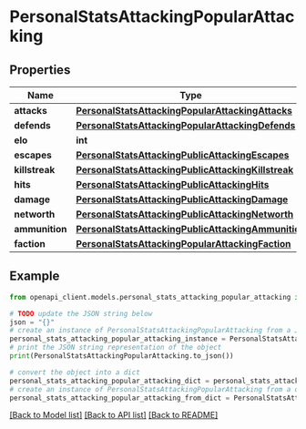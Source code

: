# PersonalStatsAttackingPopularAttacking


## Properties

Name | Type | Description | Notes
------------ | ------------- | ------------- | -------------
**attacks** | [**PersonalStatsAttackingPopularAttackingAttacks**](PersonalStatsAttackingPopularAttackingAttacks.md) |  | 
**defends** | [**PersonalStatsAttackingPopularAttackingDefends**](PersonalStatsAttackingPopularAttackingDefends.md) |  | 
**elo** | **int** |  | 
**escapes** | [**PersonalStatsAttackingPublicAttackingEscapes**](PersonalStatsAttackingPublicAttackingEscapes.md) |  | 
**killstreak** | [**PersonalStatsAttackingPublicAttackingKillstreak**](PersonalStatsAttackingPublicAttackingKillstreak.md) |  | 
**hits** | [**PersonalStatsAttackingPublicAttackingHits**](PersonalStatsAttackingPublicAttackingHits.md) |  | 
**damage** | [**PersonalStatsAttackingPublicAttackingDamage**](PersonalStatsAttackingPublicAttackingDamage.md) |  | 
**networth** | [**PersonalStatsAttackingPublicAttackingNetworth**](PersonalStatsAttackingPublicAttackingNetworth.md) |  | 
**ammunition** | [**PersonalStatsAttackingPublicAttackingAmmunition**](PersonalStatsAttackingPublicAttackingAmmunition.md) |  | 
**faction** | [**PersonalStatsAttackingPopularAttackingFaction**](PersonalStatsAttackingPopularAttackingFaction.md) |  | 

## Example

```python
from openapi_client.models.personal_stats_attacking_popular_attacking import PersonalStatsAttackingPopularAttacking

# TODO update the JSON string below
json = "{}"
# create an instance of PersonalStatsAttackingPopularAttacking from a JSON string
personal_stats_attacking_popular_attacking_instance = PersonalStatsAttackingPopularAttacking.from_json(json)
# print the JSON string representation of the object
print(PersonalStatsAttackingPopularAttacking.to_json())

# convert the object into a dict
personal_stats_attacking_popular_attacking_dict = personal_stats_attacking_popular_attacking_instance.to_dict()
# create an instance of PersonalStatsAttackingPopularAttacking from a dict
personal_stats_attacking_popular_attacking_from_dict = PersonalStatsAttackingPopularAttacking.from_dict(personal_stats_attacking_popular_attacking_dict)
```
[[Back to Model list]](../README.md#documentation-for-models) [[Back to API list]](../README.md#documentation-for-api-endpoints) [[Back to README]](../README.md)


